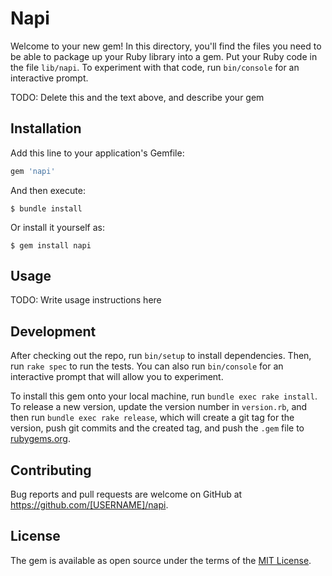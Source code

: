 # Napi

Welcome to your new gem! In this directory, you'll find the files you need to be able to package up your Ruby library into a gem. Put your Ruby code in the file `lib/napi`. To experiment with that code, run `bin/console` for an interactive prompt.

TODO: Delete this and the text above, and describe your gem

## Installation

Add this line to your application's Gemfile:

```ruby
gem 'napi'
```

And then execute:

    $ bundle install

Or install it yourself as:

    $ gem install napi

## Usage

TODO: Write usage instructions here

## Development

After checking out the repo, run `bin/setup` to install dependencies. Then, run `rake spec` to run the tests. You can also run `bin/console` for an interactive prompt that will allow you to experiment.

To install this gem onto your local machine, run `bundle exec rake install`. To release a new version, update the version number in `version.rb`, and then run `bundle exec rake release`, which will create a git tag for the version, push git commits and the created tag, and push the `.gem` file to [rubygems.org](https://rubygems.org).

## Contributing

Bug reports and pull requests are welcome on GitHub at https://github.com/[USERNAME]/napi.

## License

The gem is available as open source under the terms of the [MIT License](https://opensource.org/licenses/MIT).
